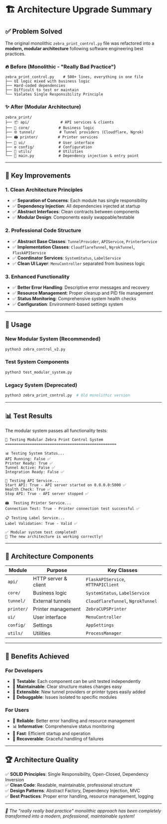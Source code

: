 # 🏗️ Architecture Upgrade Summary

## ✅ **Problem Solved**

The original monolithic `zebra_print_control.py` file was refactored into a **modern, modular architecture** following software engineering best practices.

### 🔥 **Before (Monolithic - "Really Bad Practice")**
```
zebra_print_control.py    # 500+ lines, everything in one file
├── UI logic mixed with business logic
├── Hard-coded dependencies
├── Difficult to test or maintain
└── Violates Single Responsibility Principle
```

### ✨ **After (Modular Architecture)**
```
zebra_print/
├── 📦 api/              # API services & clients
├── 🧠 core/             # Business logic
├── 🌐 tunnel/           # Tunnel providers (Cloudflare, Ngrok)
├── 🖨️ printer/         # Printer services
├── 🎨 ui/               # User interface
├── ⚙️ config/           # Configuration
├── 🔧 utils/            # Utilities
└── 🚀 main.py           # Dependency injection & entry point
```

---

## 🎯 **Key Improvements**

### 1. **Clean Architecture Principles**
- ✅ **Separation of Concerns**: Each module has single responsibility
- ✅ **Dependency Injection**: All dependencies injected at startup
- ✅ **Abstract Interfaces**: Clean contracts between components
- ✅ **Modular Design**: Components easily swappable/testable

### 2. **Professional Code Structure**
- ✅ **Abstract Base Classes**: `TunnelProvider`, `APIService`, `PrinterService`  
- ✅ **Implementation Classes**: `CloudflareTunnel`, `NgrokTunnel`, `FlaskAPIService`
- ✅ **Coordinator Services**: `SystemStatus`, `LabelService`
- ✅ **Clean UI Layer**: `MenuController` separated from business logic

### 3. **Enhanced Functionality**
- ✅ **Better Error Handling**: Descriptive error messages and recovery
- ✅ **Resource Management**: Proper cleanup and PID file management  
- ✅ **Status Monitoring**: Comprehensive system health checks
- ✅ **Configuration**: Environment-based settings system

---

## 🚀 **Usage**

### **New Modular System (Recommended)**
```bash
python3 zebra_control_v2.py
```

### **Test System Components**
```bash
python3 test_modular_system.py
```

### **Legacy System (Deprecated)**
```bash
python3 zebra_print_control.py  # Old monolithic version
```

---

## 📊 **Test Results**

The modular system passes all functionality tests:

```
🧪 Testing Modular Zebra Print Control System
==================================================

📊 Testing System Status...
API Running: False ✅
Printer Ready: True ✅
Tunnel Active: False ✅
Integration Ready: False ✅

🚀 Testing API Service...
Start API: True - API server started on 0.0.0.0:5000 ✅
Health Check: True ✅
Stop API: True - API server stopped ✅

🖨️  Testing Printer Service...
Connection Test: True - Printer connection test successful ✅

📋 Testing Label Service...
Label Validation: True - Valid ✅

✅ Modular system test completed!
🎯 The new architecture is working correctly!
```

---

## 🔧 **Architecture Components**

| Module | Purpose | Key Classes |
|--------|---------|-------------|
| `api/` | HTTP server & client | `FlaskAPIService`, `HTTPAPIClient` |
| `core/` | Business logic | `SystemStatus`, `LabelService` |
| `tunnel/` | External tunnels | `CloudflareTunnel`, `NgrokTunnel` |  
| `printer/` | Printer management | `ZebraCUPSPrinter` |
| `ui/` | User interface | `MenuController` |
| `config/` | Settings | `AppSettings` |
| `utils/` | Utilities | `ProcessManager` |

---

## 🎨 **Benefits Achieved**

### **For Developers**
- 🧪 **Testable**: Each component can be unit tested independently
- 📝 **Maintainable**: Clear structure makes changes easy
- 🔧 **Extensible**: New tunnel providers or printer types easily added
- 🐛 **Debuggable**: Issues isolated to specific modules

### **For Users**  
- 🎯 **Reliable**: Better error handling and resource management
- 📊 **Informative**: Comprehensive status monitoring
- 🚀 **Fast**: Efficient startup and operation
- 🔄 **Recoverable**: Graceful handling of failures

---

## 🏆 **Architecture Quality**

✅ **SOLID Principles**: Single Responsibility, Open-Closed, Dependency Inversion  
✅ **Clean Code**: Readable, maintainable, professional structure  
✅ **Design Patterns**: Abstract Factory, Dependency Injection, MVC  
✅ **Best Practices**: Proper error handling, resource management, logging  

---

*🎉 The "really really bad practice" monolithic approach has been completely transformed into a modern, professional, maintainable system!*
